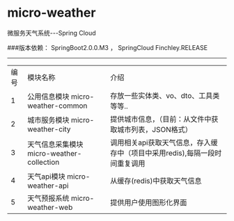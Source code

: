 # micro-weather
微服务天气系统---Spring Cloud

###版本依赖： SpringBoot2.0.0.M3 ， SpringCloud Finchley.RELEASE

<hr/>
<table>
  <tr>
    <td>编号</td>
    <td>模块名称</td>
    <td>介绍</td>
  </tr>
  
   <tr>
    <td>1</td>
    <td>公用信息模块  micro-weather-common</td>
    <td>存放一些实体类、vo、dto、工具类等等..</td>
  </tr>
  
  <tr>
    <td>2</td>
    <td>城市服务模块 micro-weather-city</td>
    <td>提供城市信息，（目前：从文件中获取城市列表，JSON格式）</td>
  </tr>
  
  <tr>
    <td>3</td>
    <td>天气信息采集模块 micro-weather-collection</td>
    <td>调用相关api获取天气信息，存入缓存中（项目中采用redis),每隔一段时间重复调用</td>
  </tr>
  
  <tr>
    <td>4</td>
    <td>天气api模块 micro-weather-api</td>
    <td>从缓存(redis)中获取天气信息</td>
  </tr>
  
  <tr>
    <td>5</td>
    <td>天气预报系统 micro-weather-web</td>
    <td>提供用户使用图形化界面</td>
  </tr>
  
  
</table>

